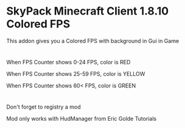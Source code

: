 # SkyPack Minecraft Client 1.8.10 Colored FPS
This addon gives you a Colored FPS with background in Gui in Game

#
When FPS Counter shows 0-24 FPS, color is RED

When FPS Counter shows 25-59 FPS, color is YELLOW

When FPS Counter shows 60< FPS, color is GREEN


# 
Don't forget to registry a mod

Mod only works with HudManager from Eric Golde Tutorials
